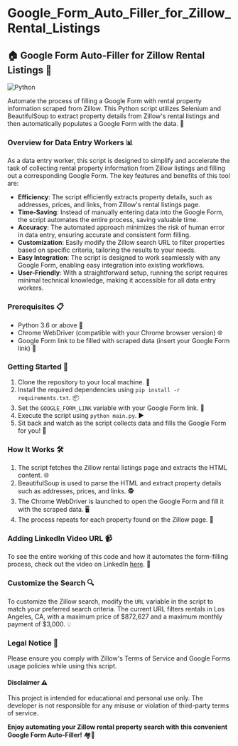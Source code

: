 # Google_Form_Auto_Filler_for_Zillow_Rental_Listings

## 🏠 Google Form Auto-Filler for Zillow Rental Listings 📝

![Python](https://img.shields.io/badge/python-3.6%20%7C%203.7%20%7C%203.8-blue)

Automate the process of filling a Google Form with rental property information scraped from Zillow. This Python script utilizes Selenium and BeautifulSoup to extract property details from Zillow's rental listings and then automatically populates a Google Form with the data. 🚀

### Overview for Data Entry Workers 📊

As a data entry worker, this script is designed to simplify and accelerate the task of collecting rental property information from Zillow listings and filling out a corresponding Google Form. The key features and benefits of this tool are:

- **Efficiency**: The script efficiently extracts property details, such as addresses, prices, and links, from Zillow's rental listings page.
- **Time-Saving**: Instead of manually entering data into the Google Form, the script automates the entire process, saving valuable time.
- **Accuracy**: The automated approach minimizes the risk of human error in data entry, ensuring accurate and consistent form filling.
- **Customization**: Easily modify the Zillow search URL to filter properties based on specific criteria, tailoring the results to your needs.
- **Easy Integration**: The script is designed to work seamlessly with any Google Form, enabling easy integration into existing workflows.
- **User-Friendly**: With a straightforward setup, running the script requires minimal technical knowledge, making it accessible for all data entry workers.

### Prerequisites 📋

- Python 3.6 or above 🐍
- Chrome WebDriver (compatible with your Chrome browser version) 🌐
- Google Form link to be filled with scraped data (insert your Google Form link) 🔗

### Getting Started 🚀

1. Clone the repository to your local machine. 🔄
2. Install the required dependencies using `pip install -r requirements.txt`. 📦
3. Set the `GOOGLE_FORM_LINK` variable with your Google Form link. 🔗
4. Execute the script using `python main.py`. ▶️
5. Sit back and watch as the script collects data and fills the Google Form for you! 🍿

### How It Works 🛠️

1. The script fetches the Zillow rental listings page and extracts the HTML content. 🌐
2. BeautifulSoup is used to parse the HTML and extract property details such as addresses, prices, and links. 🕵️
3. The Chrome WebDriver is launched to open the Google Form and fill it with the scraped data. 🖥️
4. The process repeats for each property found on the Zillow page. 🔁

### Adding LinkedIn Video URL 📹

To see the entire working of this code and how it automates the form-filling process, check out the video on LinkedIn [here](INSERT_LINKEDIN_VIDEO_URL). 🎥

### Customize the Search 🔍

To customize the Zillow search, modify the `URL` variable in the script to match your preferred search criteria. The current URL filters rentals in Los Angeles, CA, with a maximum price of $872,627 and a maximum monthly payment of $3,000. 💡

### Legal Notice 📜

Please ensure you comply with Zillow's Terms of Service and Google Forms usage policies while using this script.

#### Disclaimer ⚠️

This project is intended for educational and personal use only. The developer is not responsible for any misuse or violation of third-party terms of service.

**Enjoy automating your Zillow rental property search with this convenient Google Form Auto-Filler!** 🏘️🔎
